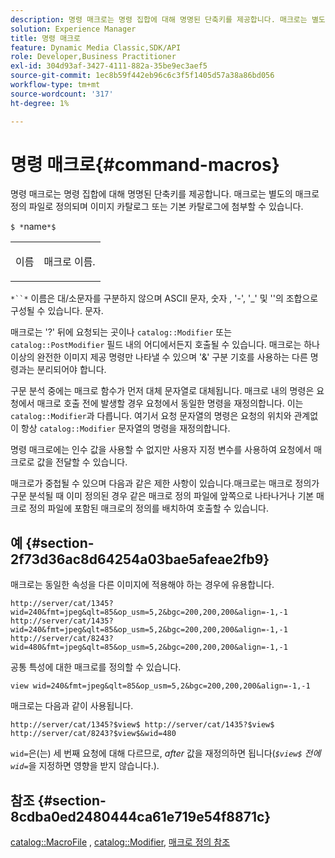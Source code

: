 ```yaml
---
description: 명령 매크로는 명령 집합에 대해 명명된 단축키를 제공합니다. 매크로는 별도의 매크로 정의 파일로 정의되며 이미지 카탈로그 또는 기본 카탈로그에 첨부할 수 있습니다.
solution: Experience Manager
title: 명령 매크로
feature: Dynamic Media Classic,SDK/API
role: Developer,Business Practitioner
exl-id: 304d93af-3427-4111-882a-35be9ec3aef5
source-git-commit: 1ec8b59f442eb96c6c3f5f1405d57a38a86bd056
workflow-type: tm+mt
source-wordcount: '317'
ht-degree: 1%

---
```


# 명령 매크로{#command-macros}

명령 매크로는 명령 집합에 대해 명명된 단축키를 제공합니다. 매크로는 별도의 매크로 정의 파일로 정의되며 이미지 카탈로그 또는 기본 카탈로그에 첨부할 수 있습니다.

`$ *`name`*$`

<table id="simpletable_A03541622C354F60B5F304B999C4EF8E"> 
 <tr class="strow"> 
  <td class="stentry"> <p><span class="codeph"> <span class="varname"> 이름</span></span> </p> </td> 
  <td class="stentry"> <p>매크로 이름. </p></td> 
 </tr> 
</table>

`*``*` 이름은 대/소문자를 구분하지 않으며 ASCII 문자, 숫자 , &#39;-&#39;, &#39;_&#39; 및 &#39;&#39;의 조합으로 구성될 수 있습니다. 문자.

매크로는 &#39;?&#39; 뒤에 요청되는 곳이나 `catalog::Modifier` 또는 `catalog::PostModifier` 필드 내의 어디에서든지 호출될 수 있습니다. 매크로는 하나 이상의 완전한 이미지 제공 명령만 나타낼 수 있으며 &#39;&amp;&#39; 구분 기호를 사용하는 다른 명령과는 분리되어야 합니다.

구문 분석 중에는 매크로 함수가 먼저 대체 문자열로 대체됩니다. 매크로 내의 명령은 요청에서 매크로 호출 전에 발생할 경우 요청에서 동일한 명령을 재정의합니다. 이는 `catalog::Modifier`과 다릅니다. 여기서 요청 문자열의 명령은 요청의 위치와 관계없이 항상 `catalog::Modifier` 문자열의 명령을 재정의합니다.

명령 매크로에는 인수 값을 사용할 수 없지만 사용자 지정 변수를 사용하여 요청에서 매크로로 값을 전달할 수 있습니다.

매크로가 중첩될 수 있으며 다음과 같은 제한 사항이 있습니다.매크로는 매크로 정의가 구문 분석될 때 이미 정의된 경우 같은 매크로 정의 파일에 앞쪽으로 나타나거나 기본 매크로 정의 파일에 포함된 매크로의 정의를 배치하여 호출할 수 있습니다.

## 예 {#section-2f73d36ac8d64254a03bae5afeae2fb9}

매크로는 동일한 속성을 다른 이미지에 적용해야 하는 경우에 유용합니다.

`http://server/cat/1345?wid=240&fmt=jpeg&qlt=85&op_usm=5,2&bgc=200,200,200&align=-1,-1 http://server/cat/1435?wid=240&fmt=jpeg&qlt=85&op_usm=5,2&bgc=200,200,200&align=-1,-1 http://server/cat/8243?wid=480&fmt=jpeg&qlt=85&op_usm=5,2&bgc=200,200,200&align=-1,-1`

공통 특성에 대한 매크로를 정의할 수 있습니다.

`view wid=240&fmt=jpeg&qlt=85&op_usm=5,2&bgc=200,200,200&align=-1,-1`

매크로는 다음과 같이 사용됩니다.

`http://server/cat/1345?$view$ http://server/cat/1435?$view$ http://server/cat/8243?$view$&wid=480`

`wid=`은(는) 세 번째 요청에 대해 다르므로, *after* 값을 재정의하면 됩니다(*`$view$` 전에`wid=`*&#x200B;을 지정하면 영향을 받지 않습니다.).

## 참조 {#section-8cdba0ed2480444ca61e719e54f8871c}

[catalog::MacroFile](../../../../../is-api/image-catalog/image-serving-api-ref/c-image-catalog-reference/c-attributes-reference/r-macrofile.md#reference-f91d717b3847458ca0f1fe95387554a2) ,  [catalog::Modifier](/help/aem-is-ir-api/is-api/image-catalog/image-serving-api-ref/c-image-catalog-reference/c-image-svg-data-reference/c-image-data-reference/r-modifier-cat.md),  [매크로 정의 참조](../../../../../is-api/image-catalog/image-serving-api-ref/c-image-catalog-reference/c-macro-definition-reference/c-macro-definition-reference.md#concept-5ec73f7636c1496fba1e94094e694e79)
